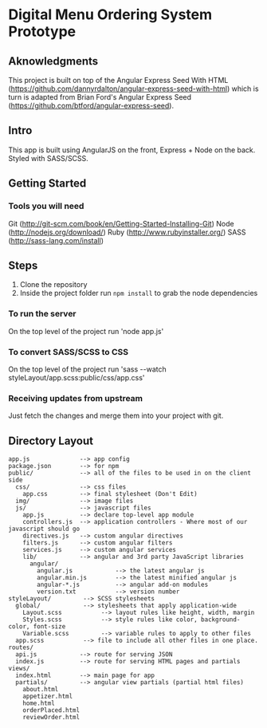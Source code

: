 # Digital Menu Ordering System Prototype 

## Aknowledgments
This project is built on top of the Angular Express Seed With HTML (<https://github.com/dannyrdalton/angular-express-seed-with-html>) which is turn is adapted from Brian Ford's Angular Express Seed (<https://github.com/btford/angular-express-seed>).

## Intro
This app is built using AngularJS on the front, Express + Node on the back. Styled with SASS/SCSS.

## Getting Started

### Tools you will need
Git (<http://git-scm.com/book/en/Getting-Started-Installing-Git>)
Node (<http://nodejs.org/download/>)
Ruby (<http://www.rubyinstaller.org/>)
SASS (<http://sass-lang.com/install>)

## Steps
1. Clone the repository
2. Inside the project folder run `npm install` to grab the node dependencies

### To run the server
On the top level of the project run 'node app.js'

### To convert SASS/SCSS to CSS
On the top level of the project run 'sass --watch styleLayout/app.scss:public/css/app.css'


### Receiving updates from upstream

Just fetch the changes and merge them into your project with git.


## Directory Layout
    
    app.js              --> app config
    package.json        --> for npm
    public/             --> all of the files to be used in on the client side
      css/              --> css files
        app.css         --> final stylesheet (Don't Edit)
      img/              --> image files
      js/               --> javascript files
        app.js          --> declare top-level app module
        controllers.js  --> application controllers - Where most of our javascript should go
        directives.js   --> custom angular directives
        filters.js      --> custom angular filters
        services.js     --> custom angular services
        lib/            --> angular and 3rd party JavaScript libraries
          angular/
            angular.js            --> the latest angular js
            angular.min.js        --> the latest minified angular js
            angular-*.js          --> angular add-on modules
            version.txt           --> version number
    styleLayout/         --> SCSS stylesheets
      global/            --> stylesheets that apply application-wide
        Layout.scss           --> layout rules like height, width, margin
        Styles.scss           --> style rules like color, background-color, font-size
        Variable.scss         --> variable rules to apply to other files
      app.scss           --> file to include all other files in one place.
    routes/
      api.js            --> route for serving JSON
      index.js          --> route for serving HTML pages and partials
    views/
      index.html        --> main page for app
      partials/         --> angular view partials (partial html files)
        about.html
        appetizer.html
        home.html
        orderPlaced.html
        reviewOrder.html
